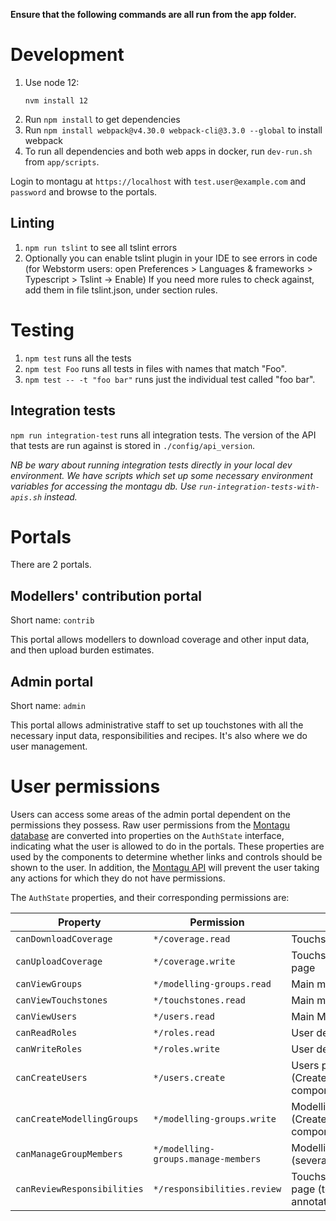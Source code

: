 **Ensure that the following commands are all run from the app folder.**

# Development

1. Use node 12:
   ```
   nvm install 12
   ```
2. Run `npm install` to get dependencies
3. Run `npm install webpack@v4.30.0 webpack-cli@3.3.0 --global` to install webpack
4. To run all dependencies and both web apps in docker, run `dev-run.sh` from `app/scripts`.

Login to montagu at `https://localhost` with `test.user@example.com` and `password` and browse to the portals. 

## Linting
1. `npm run tslint` to see all tslint errors
2. Optionally you can enable tslint plugin in your IDE to see errors in code (for Webstorm users:
open Preferences > Languages & frameworks > Typescript > Tslint -> Enable)
If you need more rules to check against, add them in file tslint.json, under section rules.

# Testing
1. `npm test` runs all the tests
2. `npm test Foo` runs all tests in files with names that match "Foo".
3. `npm test -- -t "foo bar"` runs just the individual test called "foo bar".

## Integration tests
`npm run integration-test` runs all integration tests. The version of
the API that tests are run against is stored in `./config/api_version`. 

*NB be wary about running integration tests directly in your local dev environment. We have scripts which set up some 
necessary environment variables for accessing the montagu db. Use `run-integration-tests-with-apis.sh` instead.*

# Portals
There are 2 portals.

## Modellers' contribution portal
Short name: `contrib`

This portal allows modellers to download coverage and other input data,
and then upload burden estimates.

## Admin portal
Short name: `admin`

This portal allows administrative staff to set up touchstones with all the
necessary input data, responsibilities and recipes. It's also where we do user
management.

# User permissions

Users can access some areas of the admin portal dependent on the permissions they possess. Raw user permissions from the [Montagu
database](/db) are converted into properties on the `AuthState` interface, indicating what
the user is allowed to do in the portals. These properties are used by the components to determine whether links and
controls should be shown to the user. In addition, the [Montagu API](/api) will prevent 
the user taking any actions for which they do not have permissions.

The `AuthState` properties, and their corresponding permissions are:

| Property | Permission | Used in
| --- | --- | --- |
| `canDownloadCoverage` | `*/coverage.read` | Touchstone scenarios page
| `canUploadCoverage` | `*/coverage.write` | Touchstone coverage upload page
| `canViewGroups` | `*/modelling-groups.read` | Main menu 
| `canViewTouchstones` | `*/touchstones.read` | Main menu
| `canViewUsers` | `*/users.read` | Main Menu
| `canReadRoles` | `*/roles.read` | User details page
| `canWriteRoles` | `*/roles.write` | User details page
| `canCreateUsers` | `*/users.create` | Users page (CreateUsersSection component)
| `canCreateModellingGroups` | `*/modelling-groups.write` | Modelling Groups page (CreateModellingGroupSection component)
| `canManageGroupMembers` | `*/modelling-groups.manage-members` | Modelling Group details page (several components)
| `canReviewResponsibilities` | `*/responsibilities.review` | Touchstone responsibilities page (to view/edit annotations)
